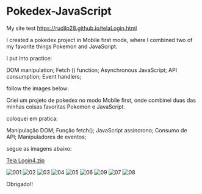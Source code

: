 # Pokedex-JavaScript

My site test https://rudilp28.github.io/telaLogin.html


I created a pokedex project in Mobile first mode, where I combined two of my favorite things Pokemon and JavaScript.

I put into practice:

DOM manipulation;
Fetch () function;
Asynchronous JavaScript;
API consumption;
Event handlers;

follow the images below:


Criei um projeto de pokedex no modo Mobile first, onde combinei duas das minhas coisas favoritas Pokemon e JavaScript.

coloquei em pratica:

Manipulação DOM;
Função fetch();
JavaScript assíncrono;
Consumo de API;
Manipuladores de eventos;

segue as imagens abaixo:

[Tela Login4.zip](https://github.com/rudilp28/Pokedex-JavaScript/files/4767770/Tela.Login4.zip)


![001](https://user-images.githubusercontent.com/46785525/84444978-5517bb80-ac19-11ea-80e6-01353735d062.PNG)
![02](https://user-images.githubusercontent.com/46785525/84444513-58f70e00-ac18-11ea-9fbe-c9addcc428f5.PNG)
![03](https://user-images.githubusercontent.com/46785525/84444516-5ac0d180-ac18-11ea-8fe7-3089582aeaa8.PNG)
![04](https://user-images.githubusercontent.com/46785525/84444548-6e6c3800-ac18-11ea-87a6-24cce8f6f06f.PNG)
![05](https://user-images.githubusercontent.com/46785525/84444556-72985580-ac18-11ea-9e6a-ea2f6d9bb2ed.PNG)
![06](https://user-images.githubusercontent.com/46785525/84444559-73c98280-ac18-11ea-811a-23c04c0a239d.PNG)
![09](https://user-images.githubusercontent.com/46785525/84444565-775d0980-ac18-11ea-9b44-4ca8ecf964a3.PNG)
![07](https://user-images.githubusercontent.com/46785525/84444570-7926cd00-ac18-11ea-8106-54b37a253c44.PNG)
![08](https://user-images.githubusercontent.com/46785525/84444572-79bf6380-ac18-11ea-88a9-8b72f40fdc81.PNG)


Obrigado!!

